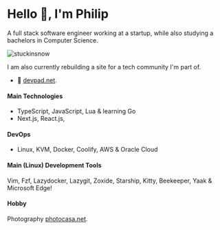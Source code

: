 # Hello 👋, I'm Philip 

A full stack software engineer working at a startup, while also studying a bachelors in Computer Science.

<p align="left"> <img src="https://komarev.com/ghpvc/?username=stuckinsnow&label=Profile%20views&color=0e75b6&style=flat" alt="stuckinsnow" /></p>

I am also currently rebuilding a site for a tech community I'm part of.
- 🔭 [devpad.net](https://devpad.net).

#### Main Technologies 

*  TypeScript, JavaScript, Lua & learning Go
*  Next.js, React.js,
  
#### DevOps

* Linux, KVM, Docker, Coolify, AWS & Oracle Cloud

#### Main (Linux) Development Tools

Vim, Fzf, Lazydocker, Lazygit, Zoxide, Starship, Kitty, Beekeeper, Yaak & Microsoft Edge! 

#### Hobby

Photography [photocasa.net](https://photocasa.net).
